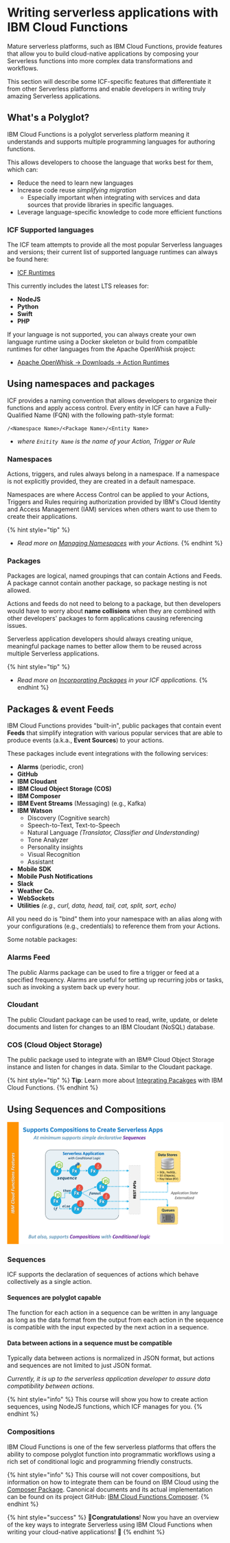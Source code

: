 <!--
#
# Licensed to the Apache Software Foundation (ASF) under one or more
# contributor license agreements.  See the NOTICE file distributed with
# this work for additional information regarding copyright ownership.
# The ASF licenses this file to You under the Apache License, Version 2.0
# (the "License"); you may not use this file except in compliance with
# the License.  You may obtain a copy of the License at
#
#     http://www.apache.org/licenses/LICENSE-2.0
#
# Unless required by applicable law or agreed to in writing, software
# distributed under the License is distributed on an "AS IS" BASIS,
# WITHOUT WARRANTIES OR CONDITIONS OF ANY KIND, either express or implied.
# See the License for the specific language governing permissions and
# limitations under the License.
#
-->

# Writing serverless applications with IBM Cloud Functions

Mature serverless platforms, such as IBM Cloud Functions, provide features that allow you to build cloud-native applications by composing your Serverless functions into more complex data transformations and workflows.

This section will describe some ICF-specific features that differentiate it from other Serverless platforms and enable developers in writing truly amazing Serverless applications.

## What's a Polyglot?

IBM Cloud Functions is a polyglot serverless platform meaning it understands and supports multiple programming languages for authoring functions.

This allows developers to choose the language that works best for them, which can:

- Reduce the need to learn new languages
- Increase code reuse _simplifying migration_
  - Especially important when integrating with services and data sources that provide libraries in specific languages.
- Leverage language-specific knowledge to code more efficient functions

### **ICF Supported languages**

The ICF team attempts to provide all the most popular Serverless languages and versions; their current list of supported language runtimes can always be found here:

- [ICF Runtimes](https://cloud.ibm.com/docs/openwhisk?topic=cloud-functions-runtimes)

This currently includes the latest LTS releases for:

- **NodeJS**
- **Python**
- **Swift**
- **PHP**

If your language is not supported, you can always create your own language runtime using a Docker skeleton or build from compatible runtimes for other languages from the Apache OpenWhisk project:

- [Apache OpenWhisk -> Downloads -> Action Runtimes](https://openwhisk.apache.org/downloads.html#component-releases)

## Using namespaces and packages

ICF provides a naming convention that allows developers to organize their functions and apply access control.  Every entity in ICF can have a Fully-Qualified Name (FQN) with the following path-style format:

```text
/<Namespace Name>/<Package Name>/<Entity Name>
```

- _where `Enitity Name` is the name of your Action, Trigger or Rule_

### **Namespaces**

Actions, triggers, and rules always belong in a namespace. If a namespace is not explicitly provided, they are created in a default namespace.

Namespaces are where Access Control can be applied to your Actions, Triggers and Rules requiring authorization provided by IBM's Cloud Identity and Access Management (IAM) services when others want to use them to create their applications.

{% hint style="tip" %}
- _Read more on [Managing Namespaces](https://cloud.ibm.com/docs/openwhisk?topic=cloud-functions-namespaces) with your Actions._
{% endhint %}

### **Packages**

Packages are logical, named groupings that can contain Actions and Feeds. A package cannot contain another package, so package nesting is not allowed.

Actions and feeds do not need to belong to a package, but then developers would have to worry about **name collisions** when they are combined with other developers' packages to form applications causing referencing issues.

Serverless application developers should always creating unique, meaningful package names to better allow them to be reused across multiple Serverless applications.

{% hint style="tip" %}
- _Read more on [Incorporating Packages](https://cloud.ibm.com/docs/openwhisk?topic=cloud-functions-pkg_ov) in your ICF applications._
{% endhint %}

## Packages & event Feeds

IBM Cloud Functions provides "built-in", public packages that contain event **Feeds** that simplify integration with various popular services that are able to produce events (a.k.a., **Event Sources**) to your actions.

These packages include event integrations with the following services:

- **Alarms** (periodic, cron)
- **GitHub**
- **IBM Cloudant**
- **IBM Cloud Object Storage (COS)**
- **IBM Composer**
- **IBM Event Streams** (Messaging) (e.g., Kafka)
- **IBM Watson**
  - Discovery (Cognitive search)
  - Speech-to-Text, Text-to-Speech
  - Natural Language _(Translator, Classifier and Understanding)_
  - Tone Analyzer
  - Personality insights
  - Visual Recognition
  - Assistant
- **Mobile SDK**
- **Mobile Push Notifications**
- **Slack**
- **Weather Co.**
- **WebSockets**
- **Utilities** _(e.g., curl, data, head, tail, cat, split, sort, echo)_

All you need do is "bind" them into your namespace with an alias along with your configurations (e.g., credentials) to reference them from your Actions.

Some notable packages:

### **Alarms Feed**

The public Alarms package can be used to fire a trigger or feed at a specified frequency. Alarms are useful for setting up recurring jobs or tasks, such as invoking a system back up every hour.

### **Cloudant**

The public Cloudant package can be used to read, write, update, or delete documents and listen for changes to an IBM Cloudant (NoSQL) database.

### **COS (Cloud Object Storage)**

The public package used to integrate with an IBM® Cloud Object Storage instance and listen for changes in data. Similar to the Cloudant package.

{% hint style="tip" %}
**Tip**: Learn more about [Integrating Pacakges](https://cloud.ibm.com/docs/openwhisk?topic=cloud-functions-pkg_ov) with IBM Cloud Functions.
{% endhint %}

## Using Sequences and Compositions

![Polyglot Sequences and Compositions on ICF](images/101-ex0-serverless-icf-compositions.png)

### **Sequences**

ICF supports the declaration of sequences of actions which behave collectively as a single action.

#### Sequences are polyglot capable

The function for each action in a sequence can be written in any language as long as the data format from the output from each action in the sequence is compatible with the input expected by the next action in a sequence.

#### Data between actions in a sequence must be compatible

Typically data between actions is normalized in JSON format, but actions and sequences are not limited to just JSON format.

_Currently, it is up to the serverless application developer to assure data compatibility between actions._

{% hint style="info" %}
This course will show you how to create action sequences, using NodeJS functions, which ICF manages for you.
{% endhint %}

### **Compositions**

IBM Cloud Functions is one of the few serverless platforms that offers the ability to compose polyglot function into programmatic workflows using a rich set of conditional logic and programming friendly constructs.

{% hint style="info" %}
This course will not cover compositions, but information on how to integrate them can be found on IBM Cloud using the [Composer Package](https://cloud.ibm.com/docs/openwhisk?topic=cloud-functions-pkg_composer).  Canonical documents and its actual implementation can be found on its project GitHub: [IBM Cloud Functions Composer](https://github.com/ibm-functions/composer).
{% endhint %}

{% hint style="success" %}
🎉**Congratulations**! Now you have an overview of the key ways to integrate Serverless using IBM Cloud Functions when writing your cloud-native applications! 🎉
{% endhint %}

